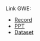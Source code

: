 Link GWE:
* [Record](https://telkomuniversityofficial.sharepoint.com/sites/GWEG5/Dokumen%20Berbagi/General/Recordings/GWE%20_5-20240511_095113-Rekaman%20Rapat.mp4?web=1)
* [PPT](https://drive.google.com/file/d/1DmEfOjg9Cs0GBW5ji7snQxHIaSwS3Ab0/view?usp=sharing)
* [Dataset](https://www.kaggle.com/datasets/sootersaalu/amazon-top-50-bestselling-books-2009-2019)
